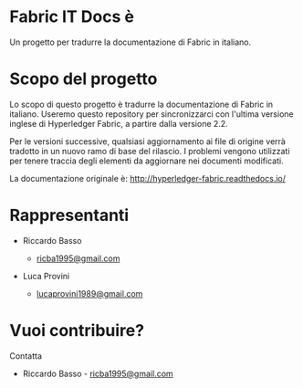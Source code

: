 # Fabric IT Docs è

Un progetto per tradurre la documentazione di Fabric in italiano.

# Scopo del progetto

Lo scopo di questo progetto è tradurre la documentazione di Fabric in italiano. Useremo questo repository per sincronizzarci con l'ultima versione inglese di Hyperledger Fabric, a partire dalla versione 2.2.

Per le versioni successive, qualsiasi aggiornamento ai file di origine verrà tradotto in un nuovo ramo di base del rilascio. I problemi vengono utilizzati per tenere traccia degli elementi da aggiornare nei documenti modificati.

La documentazione originale è: http://hyperledger-fabric.readthedocs.io/

# Rappresentanti

- Riccardo Basso
  - ricba1995@gmail.com

- Luca Provini
  - lucaprovini1989@gmail.com

# Vuoi contribuire?

Contatta

- Riccardo Basso - ricba1995@gmail.com
